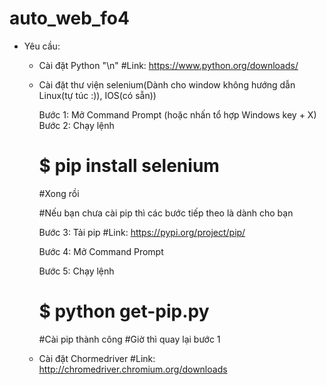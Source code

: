 # auto_web_fo4
- Yêu cầu:

  + Cài đặt Python "\n"
  #Link: https://www.python.org/downloads/
  
  + Cài đặt thư viện selenium(Dành cho window không hướng dẫn Linux(tự túc :)), IOS(có sẵn))
    
    Bước 1: Mở Command Prompt (hoặc nhấn tổ hợp Windows key + X)
    Bước 2: Chạy lệnh
    # $ pip install selenium
    #Xong rồi

    #Nếu bạn chưa cài pip thì các bước tiếp theo là dành cho bạn

    Bước 3: Tải pip
    #Link: https://pypi.org/project/pip/
    
    Bước 4: Mở Command Prompt
    
    Bước 5: Chạy lệnh
    # $ python get-pip.py
    
    #Cài pip thành công
    #Giờ thì quay lại bước 1
  
  + Cài đặt Chormedriver
  #Link: http://chromedriver.chromium.org/downloads
